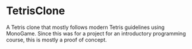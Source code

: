 # TetrisClone
A Tetris clone that mostly follows modern Tetris guidelines using MonoGame. Since this was for a project for an introductory programming course, this is mostly a proof of concept.
